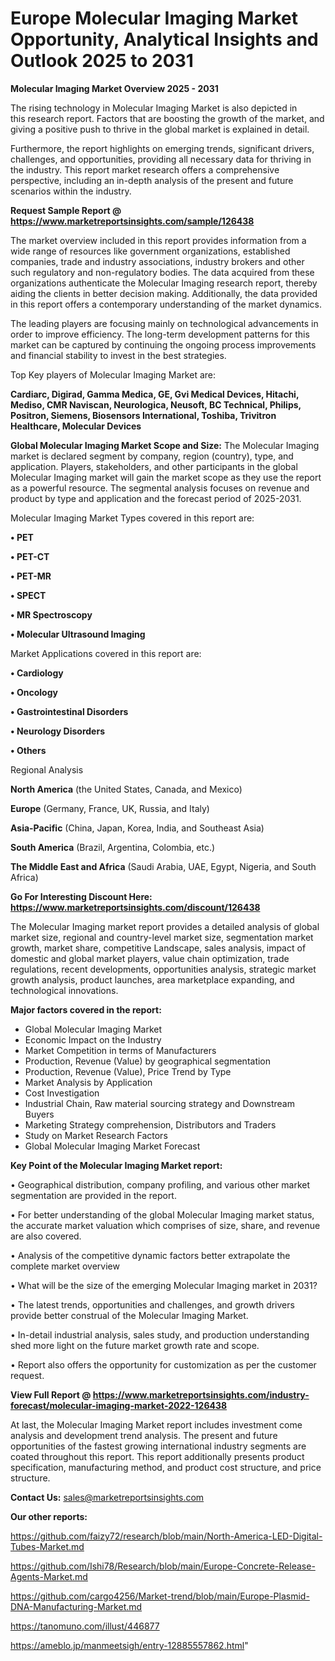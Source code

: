 # Europe Molecular Imaging Market Opportunity, Analytical Insights and Outlook 2025 to 2031

<Strong> Molecular Imaging Market Overview 2025 - 2031</strong>

The rising technology in Molecular Imaging Market is also depicted in this research report. Factors that are boosting the growth of the market, and giving a positive push to thrive in the global market is explained in detail.

Furthermore, the report highlights on emerging trends, significant drivers, challenges, and opportunities, providing all necessary data for thriving in the industry. This report market research offers a comprehensive perspective, including an in-depth analysis of the present and future scenarios within the industry.

<strong>Request Sample Report @ <a href=https://www.marketreportsinsights.com/sample/126438>https://www.marketreportsinsights.com/sample/126438</a></strong>

The market overview included in this report provides information from a wide range of resources like government organizations, established companies, trade and industry associations, industry brokers and other such regulatory and non-regulatory bodies. The data acquired from these organizations authenticate the Molecular Imaging research report, thereby aiding the clients in better decision making. Additionally, the data provided in this report offers a contemporary understanding of the market dynamics.

The leading players are focusing mainly on technological advancements in order to improve efficiency. The long-term development patterns for this market can be captured by continuing the ongoing process improvements and financial stability to invest in the best strategies.

Top Key players of Molecular Imaging Market are:

<strong>Cardiarc, Digirad, Gamma Medica, GE, Gvi Medical Devices, Hitachi, Mediso, CMR Naviscan, Neurologica, Neusoft, BC Technical, Philips, Positron, Siemens, Biosensors International, Toshiba, Trivitron Healthcare, Molecular Devices</strong>

<strong><b>Global Molecular Imaging Market Scope and Size:</b></strong>
The Molecular Imaging market is declared segment by company, region (country), type, and application. Players, stakeholders, and other participants in the global Molecular Imaging market will gain the market scope as they use the report as a powerful resource. The segmental analysis focuses on revenue and product by type and application and the forecast period of 2025-2031.

Molecular Imaging Market Types covered in this report are:

<strong>• PET

• PET-CT

• PET-MR

• SPECT

• MR Spectroscopy

• Molecular Ultrasound Imaging</strong>

Market Applications covered in this report are:

<strong>• Cardiology

• Oncology

• Gastrointestinal Disorders

• Neurology Disorders

• Others</strong> 

Regional Analysis

<strong>North America</strong> (the United States, Canada, and Mexico)

<strong>Europe</strong> (Germany, France, UK, Russia, and Italy)

<strong>Asia-Pacific</strong> (China, Japan, Korea, India, and Southeast Asia)

<strong>South America</strong> (Brazil, Argentina, Colombia, etc.)

<strong>The Middle East and Africa</strong> (Saudi Arabia, UAE, Egypt, Nigeria, and South Africa)

<strong>Go For Interesting Discount Here: <a href=https://www.marketreportsinsights.com/discount/126438>https://www.marketreportsinsights.com/discount/126438</a></strong>

The Molecular Imaging market report provides a detailed analysis of global market size, regional and country-level market size, segmentation market growth, market share, competitive Landscape, sales analysis, impact of domestic and global market players, value chain optimization, trade regulations, recent developments, opportunities analysis, strategic market growth analysis, product launches, area marketplace expanding, and technological innovations.

<strong><b>Major factors covered in the report:</b></strong>
<ul>
  <li>Global Molecular Imaging Market </li>
  <li>Economic Impact on the Industry</li>
  <li>Market Competition in terms of Manufacturers</li>
  <li>Production, Revenue (Value) by geographical segmentation</li>
  <li>Production, Revenue (Value), Price Trend by Type</li>
  <li>Market Analysis by Application</li>
  <li>Cost Investigation</li>
  <li>Industrial Chain, Raw material sourcing strategy and Downstream Buyers</li>
  <li>Marketing Strategy comprehension, Distributors and Traders</li>
  <li>Study on Market Research Factors</li>
  <li>Global Molecular Imaging Market Forecast</li>
</ul>

<strong><b>Key Point of the Molecular Imaging Market report:</b></strong>

• Geographical distribution, company profiling, and various other market segmentation are provided in the report.

• For better understanding of the global Molecular Imaging market status, the accurate market valuation which comprises of size, share, and revenue are also covered.

• Analysis of the competitive dynamic factors better extrapolate the complete market overview

• What will be the size of the emerging Molecular Imaging market in 2031?

• The latest trends, opportunities and challenges, and growth drivers provide better construal of the Molecular Imaging Market.

• In-detail industrial analysis, sales study, and production understanding shed more light on the future market growth rate and scope.

• Report also offers the opportunity for customization as per the customer request.

<strong><b>View Full Report @ <a href=https://www.marketreportsinsights.com/industry-forecast/molecular-imaging-market-2022-126438>https://www.marketreportsinsights.com/industry-forecast/molecular-imaging-market-2022-126438</a></b></strong>


At last, the Molecular Imaging Market report includes investment come analysis and development trend analysis. The present and future opportunities of the fastest growing international industry segments are coated throughout this report. This report additionally presents product specification, manufacturing method, and product cost structure, and price structure.

<strong>Contact Us:</strong>
sales@marketreportsinsights.com

<strong>Our other reports:</strong>

<a href=https://github.com/faizy72/research/blob/main/North-America-LED-Digital-Tubes-Market.md>https://github.com/faizy72/research/blob/main/North-America-LED-Digital-Tubes-Market.md</a>

<a href=https://github.com/Ishi78/Research/blob/main/Europe-Concrete-Release-Agents-Market.md>https://github.com/Ishi78/Research/blob/main/Europe-Concrete-Release-Agents-Market.md</a>

<a href=https://github.com/cargo4256/Market-trend/blob/main/Europe-Plasmid-DNA-Manufacturing-Market.md>https://github.com/cargo4256/Market-trend/blob/main/Europe-Plasmid-DNA-Manufacturing-Market.md</a>

<a href=https://tanomuno.com/illust/446877>https://tanomuno.com/illust/446877</a>

<a href=https://ameblo.jp/manmeetsigh/entry-12885557862.html>https://ameblo.jp/manmeetsigh/entry-12885557862.html</a>"
